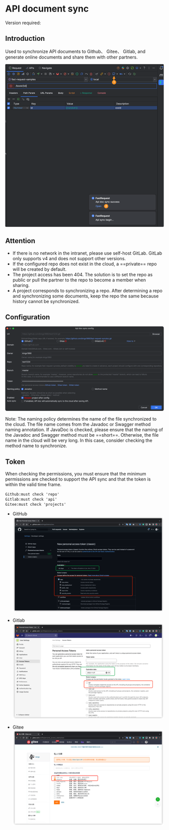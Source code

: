 # API document sync

Version required: <Badge text="2022.2.7+" />

## Introduction

Used to synchronize API documents to <ColorIcon icon="github" /> Github、<ColorIcon icon="gitee" /> Gitee、<ColorIcon icon="gitlab" /> Gitlab,
and generate online documents and share them with other partners.

![apiSync](/img/2022.2.7/apiSync.png)

## Attention

- If there is no network in the intranet, please use self-host GitLab. GitLab only supports v4 and does not support other versions.
- If the configured repo does not exist in the cloud, a ==private== repo will be created by default.
- The project access has been 404. The solution is to set the repo as public or pull the partner to the repo to become a member when sharing.
- A project corresponds to synchronizing a repo. After determining a repo and synchronizing some documents, keep the repo the same because history cannot be synchronized.

## Configuration

![apiSyncSetting](/img/2022.2.7/apiSyncSetting_en.png "Config")

Note: The naming policy determines the name of the file synchronized to the cloud. The file name comes from the Javadoc or Swagger method naming annotation. If JavaDoc is checked, please ensure that the naming of the Javadoc and Swagger method must be ==short==. Otherwise, the file name in the cloud will be very long. In this case, consider checking the method name to synchronize.

## Token

When checking the permissions, you must ensure that the minimum permissions are checked to support the API sync and that the token is within the valid time frame.

```
Github:must check 'repo'
Gitlab:must check 'api'
Gitee:must check 'projects'
```

- GitHub
  ![githubToken](/img/2022.2.7/githubToken.png "Github token")

- Gitlab
  ![gitlabToken](/img/2022.2.7/gitlabToken.png "Gitlab token")

- Gitee
  ![giteeToken](/img/2022.2.7/giteeToken.png "Gitee token")
